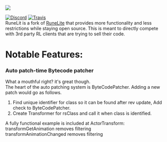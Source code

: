 ![](https://i.imgur.com/sBLouZ7.png)

[![Discord](https://img.shields.io/discord/373382904769675265.svg)](https://discord.gg/HN5gf3m) [![Travis](https://travis-ci.com/zeruth/runelit.svg?branch=master)](https://travis-ci.com/zeruth/runelit)  
RuneLit is a fork of [RuneLite](https://github.com/runelite/runelite) that provides more functionality and less restrictions while staying open source. This is meant to directly compete with 3rd party RL clients that are trying to sell their code. 
  
# Notable Features:

### Auto patch-time Bytecode patcher  
What a mouthful right? it's great though.  
The heart of the auto patching system is ByteCodePatcher. Adding a new patch would go as follows.  
     
1. Find unique identifier for class so it can be found after rev update, Add check<rsClass> to ByteCodePatcher.  
2. Create Transformer for rsClass and call it when class is identified.  
  
A fully functional example is included at ActorTransform:  
transformGetAnimation removes filtering  
transformAnimationChanged removes filtering  